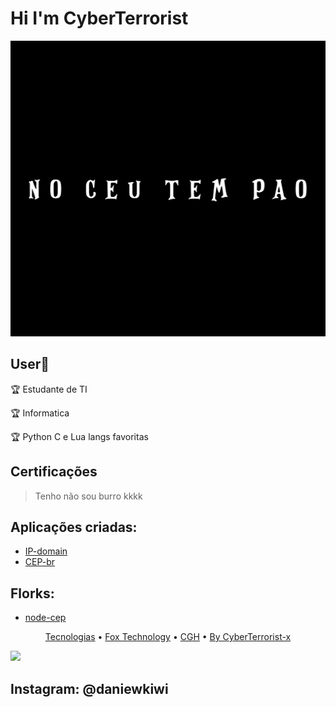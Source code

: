 <h1 aling="center">Hi I'm CyberTerrorist</h1>
<p align="center">
  <img src="InShot_20210830_180406871.jpg" left="350" title=" ">
</p>

## User:checkered_flag:

:trophy: Estudante de TI

:trophy: Informatica 

:trophy: Python C e Lua langs favoritas

<h2 aling = "center"> Certificações </h2>

> Tenho não sou burro kkkk


## Aplicações criadas:
- [IP-domain](https://github.com/CyberTerrorist-x/ip-domain)
- [CEP-br](https://github.com/CyberTerrorist-x/cep-br)

## Florks:
- [node-cep](https://github.com/CyberTerrorist-x/node-cep)

<p align="center">
 <a href="#tecnologias">Tecnologias</a> • 
 <a href="#contribuicao">Fox Technology</a> • 
 <a href="#licenc-a">CGH</a> • 
 <a href="#autor">By CyberTerrorist-x</a>
</p>


<img src="https://img.shields.io/static/v1?label=CYBER&message=Terrorist&color=7159c1&style=for-the-badge&logo=ghost"/>
<h2 aling="left">Instagram: @daniewkiwi</h2>
